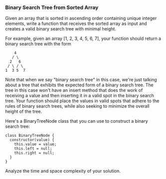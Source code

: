 ### Binary Search Tree from Sorted Array

Given an array that is sorted in ascending order containing unique integer elements, write a function that receives the sorted array as input and creates a valid binary search tree with minimal height.

For example, given an array [1, 2, 3, 4, 5, 6, 7], your function should return a binary search tree with the form

```
    4
   / \
  2   6
 / \ / \
1  3 5  7
```

Note that when we say "binary search tree" in this case, we're just talking about a tree that exhibits the expected form of a binary search tree. The tree in this case won't have an insert method that does the work of receiving a value and then inserting it in a valid spot in the binary search tree. Your function should place the values in valid spots that adhere to the rules of binary search trees, while also seeking to minimize the overall height of the tree.

Here's a BinaryTreeNode class that you can use to construct a binary search tree:

```
class BinaryTreeNode {
  constructor(value) {
    this.value = value;
    this.left = null;
    this.right = null;
  }
}
```

Analyze the time and space complexity of your solution.
